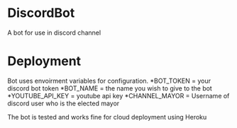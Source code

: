 # DiscordBot
A bot for use in discord channel

# Deployment
Bot uses envoirment variables for configuration.
*BOT_TOKEN = your discord bot token
*BOT_NAME = the name you wish to give to the bot
*YOUTUBE_API_KEY = youtube api key
*CHANNEL_MAYOR = Username of discord user who is the elected mayor

The bot is tested and works fine for cloud deployment using Heroku

